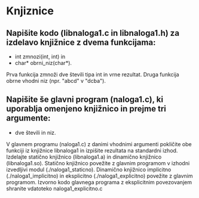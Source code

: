 # Knjiznice
## Napišite kodo (libnaloga1.c in libnaloga1.h) za izdelavo knjižnice z dvema funkcijama:

- int zmnozi(int, int) in
- char* obrni_niz(char*).

Prva funkcija zmnoži dve števili tipa int in vrne rezultat. Druga funkcija obrne vhodni niz (npr. "abcd" v "dcba").

## Napišite še glavni program (naloga1.c), ki uporablja omenjeno knjižnico in prejme tri argumente:
- dve števili in niz.

V glavnem programu (naloga1.c) z danimi vhodnimi argumenti pokličite obe funkciji iz knjižnice libnaloga1 in izpišite rezultata na standardni izhod.
Izdelajte statično knjižnico (libnaloga1.a) in dinamično knjižnico (libnaloga1.so).
Statično knjižnico povežite z glavnim programom v izhodni izvedljivi modul (./naloga1_staticno).
Dinamično knjižnico implicitno (./naloga1_implicitno) in eksplicitno (./naloga1_explicitno) povežite z glavnim programom. Izvorno kodo glavnega programa z eksplicitnim povezovanjem shranite vdatoteko naloga1_explicitno.c